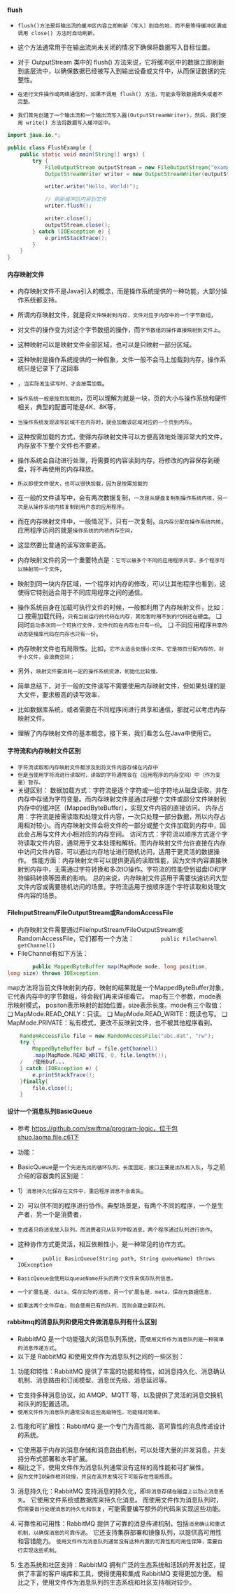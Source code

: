 #### flush
* `flush()方法是将输出流的缓冲区内容立即刷新（写入）到目的地，而不是等待缓冲区满或调用 close() 方法时自动刷新。`
* 这个方法通常用于在输出流尚未关闭的情况下确保将数据写入目标位置。


* 对于 OutputStream 类中的 flush() 方法来说，它将缓冲区中的数据立即刷新到底层流中，以确保数据已经被写入到输出设备或文件中，从而保证数据的完整性。
* `在进行文件操作或网络通信时，如果不调用 flush() 方法，可能会导致数据丢失或者不完整。`

* `我们首先创建了一个输出流和一个输出流写入器(OutputStreamWriter)。然后，我们使用 write() 方法将数据写入缓冲区中。`
```java
import java.io.*;

public class FlushExample {
    public static void main(String[] args) {
        try {
            FileOutputStream outputStream = new FileOutputStream("example.txt");
            OutputStreamWriter writer = new OutputStreamWriter(outputStream);

            writer.write("Hello, World!");

            // 刷新缓冲区内容到文件
            writer.flush();

            writer.close();
            outputStream.close();
        } catch (IOException e) {
            e.printStackTrace();
        }
    }
}
```

#### 内存映射文件
* 内存映射文件不是Java引入的概念，而是操作系统提供的一种功能，大部分操作系统都支持。

* 所谓内存映射文件，就是将`文件映射到内存，文件对应于内存中的一个字节数组`，
* 对文件的操作变为对这个字节数组的操作，而`字节数组的操作直接映射到文件上`。
* 这种映射可以是映射文件全部区域，也可以是只映射一部分区域。

* 这种映射是操作系统提供的一种假象，文件一般不会马上加载到内存，操作系统只是记录下了这回事
* ，`当实际发生读写时，才会按需加载`。
* `操作系统一般是按页加载的`，页可以理解为就是一块，页的大小与操作系统和硬件相关，典型的配置可能是4K、8K等，
* `当操作系统发现读写区域不在内存时，就会加载该区域对应的一个页到内存`。

* 这种按需加载的方式，使得内存映射文件可以方便高效地处理非常大的文件，内存放不下整个文件也不要紧，
* 操作系统会自动进行处理，将需要的内容读到内存，将修改的内容保存到硬盘，将不再使用的内存释放。
* `所以即使文件很大，也可以很快加载，因为是按需加载的`

* 在一般的文件读写中，会有两次数据复制，`一次是从硬盘复制到操作系统内核，另一次是从操作系统内核复制到用户态的应用程序`。
* 而在内存映射文件中，一般情况下，只有一次复制，`且内存分配在操作系统内核`，应用程序访问的就是`操作系统的内核内存空间`，
* 这显然要比普通的读写效率更高。

* 内存映射文件的另一个重要特点是：`它可以被多个不同的应用程序共享，多个程序可以映射同一个文件`，
* 映射到同一块内存区域，一个程序对内存的修改，可以让其他程序也看到，这使得它特别适合用于不同应用程序之间的通信。

* 操作系统自身在加载可执行文件的时候，一般都利用了内存映射文件，比如：
  ❑ 按需加载代码，`只有当前运行的代码在内存，其他暂时用不到的代码还在硬盘`。
  ❑ 同时`启动多次同一个可执行文件，文件代码在内存也只有一份`。
  ❑ 不同应用程序`共享的动态链接库代码在内存也只有一份`。

* 内存映射文件也有局限性。比如，`它不太适合处理小文件，它是按页分配内存的，对于小文件，会浪费空间；`
* 另外，`映射文件要消耗一定的操作系统资源，初始化比较慢。`

* 简单总结下，对于一般的文件读写不需要使用内存映射文件，但如果处理的是大文件，要求极高的读写效率，
* 比如数据库系统，或者需要在不同程序间进行共享和通信，那就可以考虑内存映射文件。
* 理解了内存映射文件的基本概念，接下来，我们看怎么在Java中使用它。

#### 字符流和内存映射文件区别
* `字符流读取和内存映射文件都涉及到将文件内容存储在内存中`
* `但是当使用字符流进行读取时，读取的字符通常会在（应用程序的内存空间）中（作为变量）暂存。`
* 关键区别：
数据加载方式：字符流是逐个字符或一组字符地从磁盘读取，并在内存中存储为字符变量。而内存映射文件是通过将整个文件或部分文件映射到内存中的缓冲区（MappedByteBuffer），实现文件内容的直接访问。
内存占用：字符流是按需读取和处理文件内容，一次只处理一部分数据，所以内存占用相对较小。而内存映射文件会将文件的一部分或整个文件加载到内存中，因此会占用与文件大小相对应的内存空间。
访问方式：字符流以顺序方式逐个字符读取文件内容，通常用于文本处理和解析。而内存映射文件允许直接在内存中访问文件内容，可以通过内存地址进行随机访问，适用于更灵活的数据操作。
性能方面：内存映射文件可以提供更高的读取性能，因为文件内容直接映射到内存中，无需通过字符转换和多次IO操作。字符流的性能受到磁盘IO和字符编码转换等因素的影响。
总的来说，内存映射文件适用于需要快速访问大型文件内容或需要随机访问的场景。字符流适用于按顺序逐个字符读取和处理文件内容的场景。

#### FileInputStream/FileOutputStream或RandomAccessFile
* 内存映射文件需要通过FileInputStream/FileOutputStream或RandomAccessFile，它们都有一个方法：
`        public FileChannel getChannel()`
* FileChannel有如下方法：
```java
        public MappedByteBuffer map(MapMode mode, long position,
long size) throws IOException
```
map方法将当前文件映射到内存，映射的结果就是一个MappedByteBuffer对象，它代表内存中的字节数组，待会我们再来详细看它。
map有三个参数，mode表示映射模式， positon表示映射的起始位置，size表示长度。mode有三个取值：
❑ MapMode.READ_ONLY：只读。
❑ MapMode.READ_WRITE：既读也写。
❑ MapMode.PRIVATE：私有模式，更改不反映到文件，也不被其他程序看到。
```java
    RandomAccessFile file = new RandomAccessFile("abc.dat", "rw");
    try {
        MappedByteBuffer buf = file.getChannel()
        .map(MapMode.READ_WRITE, 0, file.length());
    /   /使用buf...
    } catch (IOException e) {
        e.printStackTrace();
    }finally{
        file.close();
    }
```

#### 设计一个消息队列BasicQueue
* 参考 https://github.com/swiftma/program-logic，位于包shuo.laoma.file.c61下

* 功能：
* BasicQueue是一个`先进先出的循环队列，长度固定，接口主要是出队和入队`，与之前介绍的容器类的区别是：

* 1）`消息持久化保存在文件中，重启程序消息不会丢失`。
* 2）可以供不同的程序进行协作。典型场景是，有两个不同的程序，一个是生产者，另一个是消费者，
* `生成者只将消息放入队列，而消费者只从队列中取消息，两个程序通过队列进行协作`。
* 这种协作方式更灵活，相互依赖性小，是一种常见的协作方式。

* `        public BasicQueue(String path, String queueName) throws IOException`
* `BasicQueue会使用以queueName开头的两个文件来保存队列信息，`
* `一个扩展名是．data，保存实际的消息，另一个扩展名是．meta，保存元数据信息，`
* `如果这两个文件存在，则会使用已有的队列，否则会建立新队列。`


#### rabbitmq的消息队列和使用文件做消息队列有什么区别
* RabbitMQ 是一个功能强大的消息队列系统，而`使用文件作为消息队列是一种简单的消息传递方式`。
* 以下是 RabbitMQ 和使用文件作为消息队列之间的一些区别：
1. 功能和特性：RabbitMQ 提供了丰富的功能和特性，如消息持久化、消息确认机制、消息路由和订阅模型、消息优先级、消息延迟等。
* 它支持多种消息协议，如 AMQP、MQTT 等，以及提供了灵活的消息交换机和队列的配置选项。
* `使用文件作为消息队列通常没有这些高级特性，功能相对简单。`

2. 性能和可扩展性：RabbitMQ 是一个专门为高性能、高可靠性的消息传递设计的系统。
* 它使用基于内存的消息存储和消息路由机制，可以处理大量的并发消息，并支持分布式部署和水平扩展。
* 相比之下，使用文件作为消息队列通常没有这样的高性能和可扩展性，
* `因为文件IO操作相对较慢，并且在高并发情况下可能存在性能瓶颈`。

3. 消息持久化：RabbitMQ 支持消息的持久化，即`将消息存储在磁盘上以防止消息丢失`。 它使用文件系统或数据库来持久化消息。
而使用文件作为消息队列时，你`需要自行处理消息的持久化和恢复`，可能需要编写额外的代码来实现这些功能。

4. 可靠性和可用性：RabbitMQ 提供了可靠的消息传递机制，包括`消息确认和重试机制，以确保消息的可靠传递`。
它还支持集群部署和镜像队列，以提供高可用性和容错能力。
`使用文件作为消息队列通常没有这种内置的可靠性和可用性保障，需要自行实现这些机制`。

5. 生态系统和社区支持：RabbitMQ 拥有广泛的生态系统和活跃的开发社区，提供了丰富的客户端库和工具，使得使用和集成 RabbitMQ 变得更加方便。
相比之下，使用文件作为消息队列的生态系统和社区支持相对较少。















